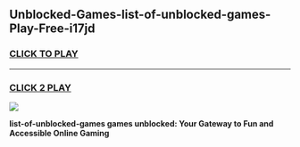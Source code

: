 
## Unblocked-Games-list-of-unblocked-games-Play-Free-i17jd
<h3>
<a href="https://premium76.site?title=list-of-unblocked-games&ref=23A">CLICK TO PLAY</a></h3>
<hr>

<h3>
<a href="https://premium76.site?title=list-of-unblocked-games&ref=23A">CLICK 2 PLAY</a>
  
</h3>

<a href="https://premium76.site?title=list-of-unblocked-games&ref=23A"><img src="https://clearcache.store/games.png"></a>


**list-of-unblocked-games games unblocked: Your Gateway to Fun and Accessible Online Gaming**
